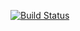 [![Build Status](http://drone.chrischipman.com:31704/api/badges/dvhsnr/drone-test/status.svg)](http://drone.chrischipman.com:31704/dvhsnr/drone-test)
